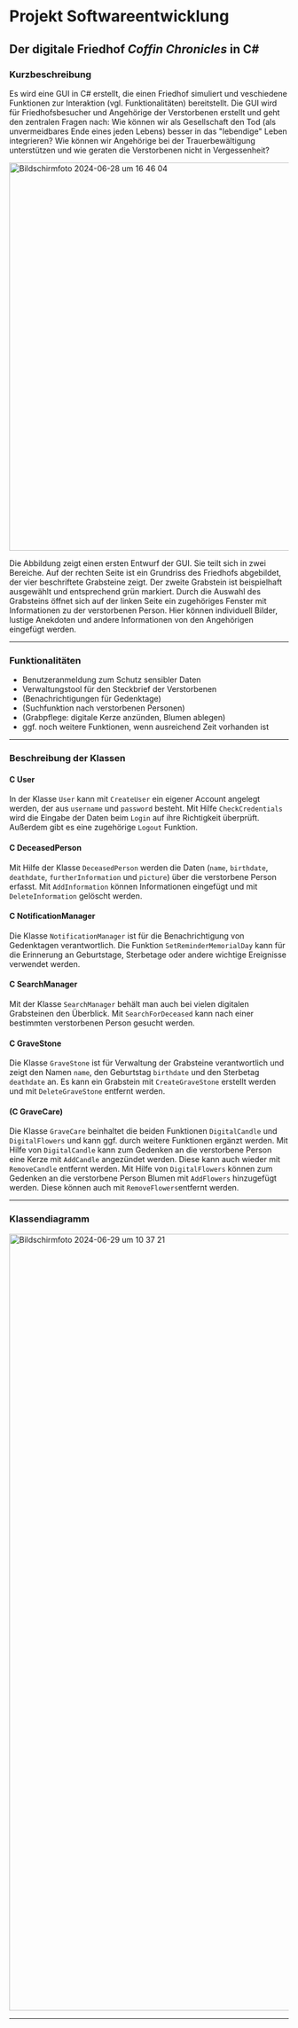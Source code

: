 # Projekt Softwareentwicklung
## Der digitale Friedhof _Coffin Chronicles_ in C#

### Kurzbeschreibung
Es wird eine GUI in C# erstellt, die einen Friedhof simuliert und veschiedene Funktionen zur Interaktion (vgl. Funktionalitäten) bereitstellt. Die GUI wird für Friedhofsbesucher und Angehörige der Verstorbenen erstellt und geht den zentralen Fragen nach: Wie können wir als Gesellschaft den Tod (als unvermeidbares Ende eines jeden Lebens) besser in das "lebendige" Leben integrieren? Wie können wir Angehörige bei der Trauerbewältigung unterstützen und wie geraten die Verstorbenen nicht in Vergessenheit?

<img width="700" alt="Bildschirmfoto 2024-06-28 um 16 46 04" src="https://github.com/luisewinzer/SE-Projekt/assets/166633502/fba8f5f8-8d28-48ae-8a01-735003ecd60f">

Die Abbildung zeigt einen ersten Entwurf der GUI. Sie teilt sich in zwei Bereiche. Auf der rechten Seite ist ein Grundriss des Friedhofs abgebildet, der vier beschriftete Grabsteine zeigt. Der zweite Grabstein ist beispielhaft ausgewählt und entsprechend grün markiert. Durch die Auswahl des Grabsteins öffnet sich auf der linken Seite ein zugehöriges Fenster mit Informationen zu der verstorbenen Person. Hier können individuell Bilder, lustige Anekdoten und andere Informationen von den Angehörigen eingefügt werden.

---

### Funktionalitäten
- Benutzeranmeldung zum Schutz sensibler Daten
- Verwaltungstool für den Steckbrief der Verstorbenen
- (Benachrichtigungen für Gedenktage)
- (Suchfunktion nach verstorbenen Personen)
- (Grabpflege: digitale Kerze anzünden, Blumen ablegen)
- ggf. noch weitere Funktionen, wenn ausreichend Zeit vorhanden ist

---

### Beschreibung der Klassen
#### C User
In der Klasse `User` kann mit `CreateUser` ein eigener Account angelegt werden, der aus `username` und `password` besteht. Mit Hilfe `CheckCredentials` wird die Eingabe der Daten beim `Login` auf ihre Richtigkeit überprüft. Außerdem gibt es eine zugehörige `Logout` Funktion.

#### C DeceasedPerson
Mit Hilfe der Klasse `DeceasedPerson` werden die Daten (`name`, `birthdate`, `deathdate`, `furtherInformation` und `picture`) über die verstorbene Person erfasst. Mit `AddInformation` können Informationen eingefügt und mit `DeleteInformation` gelöscht werden.

#### C NotificationManager
Die Klasse `NotificationManager` ist für die Benachrichtigung von Gedenktagen verantwortlich. Die Funktion `SetReminderMemorialDay` kann für die Erinnerung an Geburtstage, Sterbetage oder andere wichtige Ereignisse verwendet werden.

#### C SearchManager
Mit der Klasse `SearchManager` behält man auch bei vielen digitalen Grabsteinen den Überblick. Mit `SearchForDeceased` kann nach einer bestimmten verstorbenen Person gesucht werden.

#### C GraveStone
Die Klasse `GraveStone` ist für Verwaltung der Grabsteine verantwortlich und zeigt den Namen `name`, den Geburtstag `birthdate` und den Sterbetag `deathdate` an. Es kann ein Grabstein mit `CreateGraveStone` erstellt werden und mit `DeleteGraveStone` entfernt werden.

#### (C GraveCare)
Die Klasse `GraveCare` beinhaltet die beiden Funktionen `DigitalCandle` und `DigitalFlowers` und kann ggf. durch weitere Funktionen ergänzt werden. Mit Hilfe von `DigitalCandle` kann zum Gedenken an die verstorbene Person eine Kerze mit `AddCandle` angezündet werden. Diese kann auch wieder mit `RemoveCandle` entfernt werden. Mit Hilfe von `DigitalFlowers` können zum Gedenken an die verstorbene Person Blumen mit `AddFlowers` hinzugefügt werden. Diese können auch mit `RemoveFlowers`entfernt werden.

---

### Klassendiagramm
<img width="1401" alt="Bildschirmfoto 2024-06-29 um 10 37 21" src="https://github.com/luisewinzer/SE-Projekt/assets/166633502/f2f7cc8d-e33e-40f3-8212-511f6ad38b45">

---
